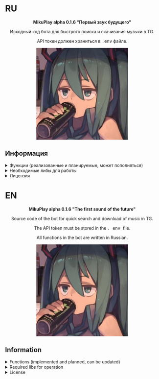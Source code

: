 # RU
<p align="center"><b>MikuPlay alpha 0.1.6 "Первый звук будущего"</b></p>
<p align="center">Исходный код бота для быстрого поиска и скачивания музыки в TG.</p>
<p align="center">API токен должен храниться в <tt>.env</tt> файле.</p>

<p align="center">
    <img src="/assets/ava.jpeg" width="300px" height="300px"/>
</p>

## Информация
<details>

<summary>Функции (реализованные и планируемые, может пополняться)</summary>

- [x] Inline-поиск треков;
- [x] Добавление аудио-файлов (вплоть до нескольких десятков или 100 штук за раз);
- [x] Замена аудио-файлов и их информации;
- [x] Редактирование сведений добавленного аудио-файла в БД (Исполнителя, название. Не меняет информацию в самом MP3 файле.);
- [x] Удаление трека из поисковой выдачи;
- [x] Добавление администраторов;
- [x] Разжалование администраторов;
- [ ] Создание личных плейлистов;
- [ ] Нейросеть с личностью Мику.

</details>
<details>

<summary>Необходимые либы для работы</summary>

1. `aiofiles`
2. `aiogram`
3. `aiohappyeyeballs`
4. `aiohttp`
5. `aiosignal`
6. `aiosqlite`
7. `annotated-types`
8. `attrs`
9. `certifi`
10. `frozenlist`
11. `fuzzywuzzy`
12. `greenlet`
13. `idna`
14. `Levenshtein`
15. `magic-filter`
16. `multidict`
17. `propcache=`
18. `pydantic`
19. `pydantic_core`
20. `python-dotenv`
21. `python-Levenshtein`
22. `RapidFuzz`
23. `SQLAlchemy`
24. `typing_extensions`
25. `yarl`

</details>
<details>

<summary>Лицензия</summary>

MIT License

Copyright (c) 2024 Meme Corp

Данная лицензия разрешает лицам, получившим копию данного программного обеспечения и сопутствующей документации (далее — Программное обеспечение), безвозмездно использовать Программное обеспечение без ограничений, включая неограниченное право на использование, копирование, изменение, слияние, публикацию, распространение, сублицензирование и/или продажу копий Программного обеспечения, а также лицам, которым предоставляется данное Программное обеспечение, при соблюдении следующих условий:

Указанное выше уведомление об авторском праве и данные условия должны быть включены во все копии или значимые части данного Программного обеспечения.

ДАННОЕ ПРОГРАММНОЕ ОБЕСПЕЧЕНИЕ ПРЕДОСТАВЛЯЕТСЯ «КАК ЕСТЬ», БЕЗ КАКИХ-ЛИБО ГАРАНТИЙ, ЯВНО ВЫРАЖЕННЫХ ИЛИ ПОДРАЗУМЕВАЕМЫХ, ВКЛЮЧАЯ ГАРАНТИИ ТОВАРНОЙ ПРИГОДНОСТИ, СООТВЕТСТВИЯ ПО ЕГО КОНКРЕТНОМУ НАЗНАЧЕНИЮ И ОТСУТСТВИЯ НАРУШЕНИЙ, НО НЕ ОГРАНИЧИВАЯСЬ ИМИ. НИ В КАКОМ СЛУЧАЕ АВТОРЫ ИЛИ ПРАВООБЛАДАТЕЛИ НЕ НЕСУТ ОТВЕТСТВЕННОСТИ ПО КАКИМ-ЛИБО ИСКАМ, ЗА УЩЕРБ ИЛИ ПО ИНЫМ ТРЕБОВАНИЯМ, В ТОМ ЧИСЛЕ, ПРИ ДЕЙСТВИИ КОНТРАКТА, ДЕЛИКТЕ ИЛИ ИНОЙ СИТУАЦИИ, ВОЗНИКШИМ ИЗ-ЗА ИСПОЛЬЗОВАНИЯ ПРОГРАММНОГО ОБЕСПЕЧЕНИЯ ИЛИ ИНЫХ ДЕЙСТВИЙ С ПРОГРАММНЫМ ОБЕСПЕЧЕНИЕМ.

</details>

# EN
<p align="center"><b>MikuPlay alpha 0.1.6 "The first sound of the future"</b></p>
<p align="center">Source code of the bot for quick search and download of music in TG.</p>
<p align="center">The API token must be stored in the <tt>. env </tt> file.</p>
<p align="center">All functions in the bot are written in Russian.</p>

<p align="center">
    <img src="/assets/ava.jpeg" width="300px" height="300px"/>
</p>

## Information
<details>

<summary>Functions (implemented and planned, can be updated)</summary>

- [x] Inline-search tracks;
- [x] Adding audio files (up to several dozen or 100 pieces at a time);
- [x] Replacing audio files and their information;
- [x] Edit information about the added audio file in the database (Artist, name. Doesn't change the information in the MP3 file itself.);
- [x] Deleting a track from the search results;
- [x] Adding administrators;
- [x] Deleting administrators;
- [ ] Creating personal playlists;
- [ ] AI with the Miku identity.

</details>
<details>

<summary>Required libs for operation</summary>

1. `aiofiles`
2. `aiogram`
3. `aiohappyeyeballs`
4. `aiohttp`
5. `aiosignal`
6. `aiosqlite`
7. `annotated-types`
8. `attrs`
9. `certifi`
10. `frozenlist`
11. `fuzzywuzzy`
12. `greenlet`
13. `idna`
14. `Levenshtein`
15. `magic-filter`
16. `multidict`
17. `propcache=`
18. `pydantic`
19. `pydantic_core`
20. `python-dotenv`
21. `python-Levenshtein`
22. `RapidFuzz`
23. `SQLAlchemy`
24. `typing_extensions`
25. `yarl`

</details>
<details>

<summary>License</summary>

MIT License

Copyright (c) 2024 Meme Corp

Permission is hereby granted, free of charge, to any person obtaining a copy
of this software and associated documentation files (the "Software"), to deal
in the Software without restriction, including without limitation the rights
to use, copy, modify, merge, publish, distribute, sublicense, and/or sell
copies of the Software, and to permit persons to whom the Software is
furnished to do so, subject to the following conditions:

The above copyright notice and this permission notice shall be included in all
copies or substantial portions of the Software.

THE SOFTWARE IS PROVIDED "AS IS", WITHOUT WARRANTY OF ANY KIND, EXPRESS OR
IMPLIED, INCLUDING BUT NOT LIMITED TO THE WARRANTIES OF MERCHANTABILITY,
FITNESS FOR A PARTICULAR PURPOSE AND NONINFRINGEMENT. IN NO EVENT SHALL THE
AUTHORS OR COPYRIGHT HOLDERS BE LIABLE FOR ANY CLAIM, DAMAGES OR OTHER
LIABILITY, WHETHER IN AN ACTION OF CONTRACT, TORT OR OTHERWISE, ARISING FROM,
OUT OF OR IN CONNECTION WITH THE SOFTWARE OR THE USE OR OTHER DEALINGS IN THE
SOFTWARE.

</details>

